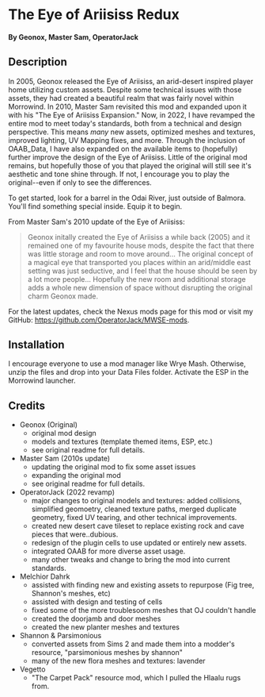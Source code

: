 # The Eye of Ariisiss Redux

#### By Geonox, Master Sam, OperatorJack

## Description

In 2005, Geonox released the Eye of Ariisiss, an arid-desert inspired player home utilizing custom assets. Despite some technical issues with those assets, they had created a beautiful realm that was fairly novel within Morrowind. In 2010, Master Sam revisited this mod and expanded upon it with his "The Eye of Ariisiss Expansion." Now, in 2022, I have revamped the entire mod to meet today's standards, both from a technical and design perspective. This means _many_ new assets, optimized meshes and textures, improved lighting, UV Mapping fixes, and more. Through the inclusion of OAAB_Data, I have also expanded on the available items to (hopefully) further improve the design of the Eye of Ariisiss. Little of the original mod remains, but hopefully those of you that played the original will still see it's aesthetic and tone shine through. If not, I encourage you to play the original--even if only to see the differences.

To get started, look for a barrel in the Odai River, just outside of Balmora. You'll find something special inside. Equip it to begin.

From Master Sam's 2010 update of the Eye of Ariisiss:

> Geonox initally created the Eye of Ariisiss a while back (2005) and it remained one of my favourite house mods, despite the fact that there was little storage and room to move around... The original concept of a magical eye that transported you places within an arid/middle east setting was just seductive, and I feel that the house should be seen by a lot more people... Hopefully the new room and additional storage adds a whole new dimension of space without disrupting the original charm Geonox made.

For the latest updates, check the Nexus mods page for this mod or visit my GitHub: https://github.com/OperatorJack/MWSE-mods.

## Installation

I encourage everyone to use a mod manager like Wrye Mash. Otherwise, unzip the files and drop into your Data Files folder. Activate the ESP in the Morrowind launcher.

## Credits

- Geonox (Original)
  - original mod design
  - models and textures (template themed items, ESP, etc.)
  - see original readme for full details.
- Master Sam (2010s update)
  - updating the original mod to fix some asset issues
  - expanding the original mod
  - see original readme for full details.
- OperatorJack (2022 revamp)
  - major changes to original models and textures: added collisions, simplified geomoetry, cleaned texture paths, merged duplicate geometry, fixed UV tearing, and other technical improvements.
  - created new desert cave tileset to replace existing rock and cave pieces that were..dubious.
  - redesign of the plugin cells to use updated or entirely new assets.
  - integrated OAAB for more diverse asset usage.
  - many other tweaks and change to bring the mod into current standards.
- Melchior Dahrk
  - assisted with finding new and existing assets to repurpose (Fig tree, Shannon's meshes, etc)
  - assisted with design and testing of cells
  - fixed some of the more troublesoom meshes that OJ couldn't handle
  - created the doorjamb and door meshes
  - created the new planter meshes and textures
- Shannon & Parsimonious
  - converted assets from Sims 2 and made them into a modder's resource, "parsimonious meshes by shannon"
  - many of the new flora meshes and textures: lavender
- Vegetto
  - "The Carpet Pack" resource mod, which I pulled the Hlaalu rugs from.
